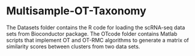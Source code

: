 # Multisample-OT-Taxonomy
The Datasets folder contains the R code for loading the scRNA-seq data sets from Bioconductor package.
The OTcode folder contains Matlab scripts that implement OT and OT-RMC algorithms to generate a matrix of similarity scores between clusters from two data sets.
